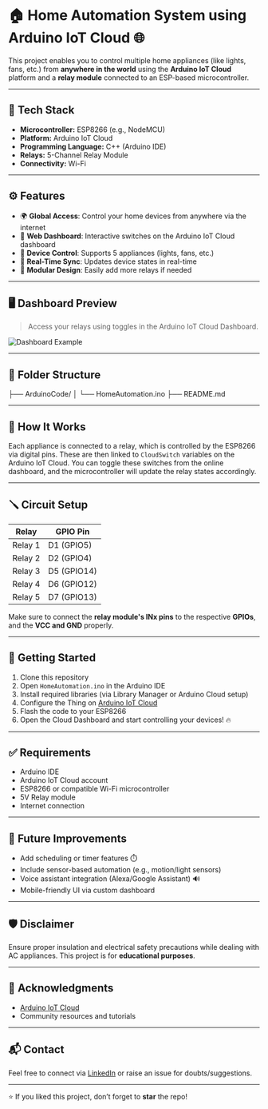 # 🏠 Home Automation System using Arduino IoT Cloud 🌐

This project enables you to control multiple home appliances (like lights, fans, etc.) from **anywhere in the world** using the **Arduino IoT Cloud** platform and a **relay module** connected to an ESP-based microcontroller.

---

## 🔧 Tech Stack

- **Microcontroller:** ESP8266 (e.g., NodeMCU)
- **Platform:** Arduino IoT Cloud
- **Programming Language:** C++ (Arduino IDE)
- **Relays:** 5-Channel Relay Module
- **Connectivity:** Wi-Fi

---

## ⚙️ Features

- 🌍 **Global Access**: Control your home devices from anywhere via the internet  
- 📲 **Web Dashboard**: Interactive switches on the Arduino IoT Cloud dashboard  
- 🔌 **Device Control**: Supports 5 appliances (lights, fans, etc.)  
- 📡 **Real-Time Sync**: Updates device states in real-time  
- 🧩 **Modular Design**: Easily add more relays if needed

---

## 🖥️ Dashboard Preview

> Access your relays using toggles in the Arduino IoT Cloud Dashboard.

![Dashboard Example](https://github.com/user-attachments/assets/b4a7f983-7dc3-4e60-bce6-8eabde9a49e5) <!-- Optional: Replace with your screenshot -->

---

## 📁 Folder Structure

├── ArduinoCode/
│ └── HomeAutomation.ino
├── README.md


---

## 🧠 How It Works

Each appliance is connected to a relay, which is controlled by the ESP8266 via digital pins. These are then linked to `CloudSwitch` variables on the Arduino IoT Cloud. You can toggle these switches from the online dashboard, and the microcontroller will update the relay states accordingly.

---

## 🪛 Circuit Setup

| Relay | GPIO Pin |
|-------|----------|
| Relay 1 | D1 (GPIO5) |
| Relay 2 | D2 (GPIO4) |
| Relay 3 | D5 (GPIO14) |
| Relay 4 | D6 (GPIO12) |
| Relay 5 | D7 (GPIO13) |

Make sure to connect the **relay module's INx pins** to the respective **GPIOs**, and the **VCC and GND** properly.

---

## 🚀 Getting Started

1. Clone this repository
2. Open `HomeAutomation.ino` in the Arduino IDE
3. Install required libraries (via Library Manager or Arduino Cloud setup)
4. Configure the Thing on [Arduino IoT Cloud](https://create.arduino.cc/iot)
5. Flash the code to your ESP8266
6. Open the Cloud Dashboard and start controlling your devices! 🔥

---

## ✅ Requirements

- Arduino IDE
- Arduino IoT Cloud account
- ESP8266 or compatible Wi-Fi microcontroller
- 5V Relay module
- Internet connection

---

## 🌟 Future Improvements

- Add scheduling or timer features ⏱️  
- Include sensor-based automation (e.g., motion/light sensors)  
- Voice assistant integration (Alexa/Google Assistant) 🔊  
- Mobile-friendly UI via custom dashboard

---

## 🛡️ Disclaimer

Ensure proper insulation and electrical safety precautions while dealing with AC appliances. This project is for **educational purposes**.

---

## 🙌 Acknowledgments

- [Arduino IoT Cloud](https://create.arduino.cc/iot)
- Community resources and tutorials

---

## 📬 Contact

Feel free to connect via [LinkedIn](https://www.linkedin.com/in/sarvesh-sivasankaran/) or raise an issue for doubts/suggestions.

---

⭐ If you liked this project, don’t forget to **star** the repo!
